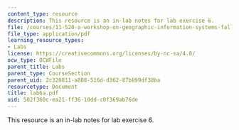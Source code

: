 ```yaml
---
content_type: resource
description: This resource is an in-lab notes for lab exercise 6.
file: /courses/11-520-a-workshop-on-geographic-information-systems-fall-2005/502f360cea21ff3610ddc0f369ab76de_lab6a.pdf
file_type: application/pdf
learning_resource_types:
- Labs
license: https://creativecommons.org/licenses/by-nc-sa/4.0/
ocw_type: OCWFile
parent_title: Labs
parent_type: CourseSection
parent_uid: 2c320811-a808-516d-d362-87b899df38ba
resourcetype: Document
title: lab6a.pdf
uid: 502f360c-ea21-ff36-10dd-c0f369ab76de
---
```

This resource is an in-lab notes for lab exercise 6.